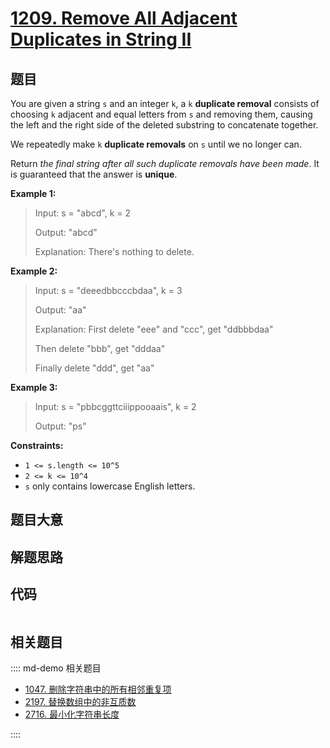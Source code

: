 # [1209. Remove All Adjacent Duplicates in String II](https://leetcode.com/problems/remove-all-adjacent-duplicates-in-string-ii/)

## 题目

You are given a string `s` and an integer `k`, a `k` **duplicate removal**
consists of choosing `k` adjacent and equal letters from `s` and removing
them, causing the left and the right side of the deleted substring to
concatenate together.

We repeatedly make `k` **duplicate removals** on `s` until we no longer can.

Return _the final string after all such duplicate removals have been made_. It
is guaranteed that the answer is **unique**.

**Example 1:**

> Input: s = "abcd", k = 2
>
> Output: "abcd"
>
> Explanation: There's nothing to delete.

**Example 2:**

> Input: s = "deeedbbcccbdaa", k = 3
>
> Output: "aa"
>
> Explanation: First delete "eee" and "ccc", get "ddbbbdaa"
>
> Then delete "bbb", get "dddaa"
>
> Finally delete "ddd", get "aa"

**Example 3:**

> Input: s = "pbbcggttciiippooaais", k = 2
>
> Output: "ps"

**Constraints:**

- `1 <= s.length <= 10^5`
- `2 <= k <= 10^4`
- `s` only contains lowercase English letters.

## 题目大意

## 解题思路

## 代码

```javascript

```

## 相关题目

:::: md-demo 相关题目

- [1047. 删除字符串中的所有相邻重复项](./1047.md)
- [2197. 替换数组中的非互质数](https://leetcode.com/problems/replace-non-coprime-numbers-in-array)
- [2716. 最小化字符串长度](https://leetcode.com/problems/minimize-string-length)

::::
